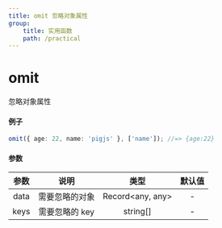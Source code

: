 ```yaml
---
title: omit 忽略对象属性
group:
    title: 实用函数
    path: /practical
---
```


# omit

忽略对象属性

#### 例子

```ts
omit({ age: 22, name: 'pigjs' }, ['name']); //=> {age:22}
```

#### 参数

| 参数 |      说明      |       类型       | 默认值 |
| :--: | :------------: | :--------------: | :----: |
| data | 需要忽略的对象 | Record<any, any> |   -    |
| keys | 需要忽略的 key |     string[]     |   -    |
